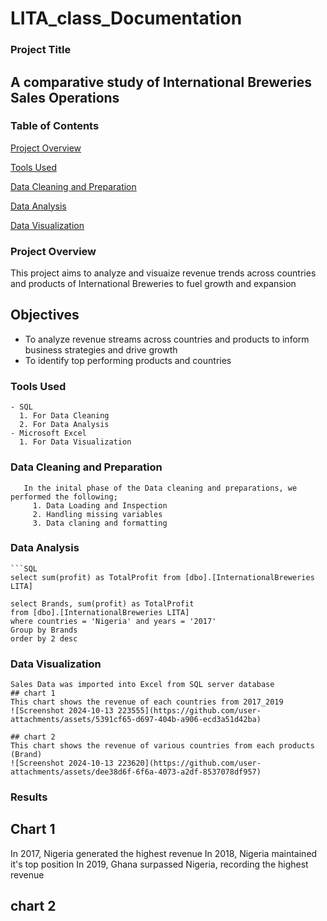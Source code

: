 # LITA_class_Documentation
### Project Title
## A comparative study of International Breweries Sales Operations

### Table of Contents
[Project Overview](#project-overview)

[Tools Used](#tools-used)

[Data Cleaning and Preparation](#data-cleaning-and-preparation)

[Data Analysis](#data-analysis)

[Data Visualization](#data-visualization)

### Project Overview
This project aims to analyze and visuaize revenue trends across countries and products of International Breweries to fuel growth and expansion
## Objectives
- To analyze revenue streams across countries and products to inform business strategies and drive growth
- To identify top performing products and countries

### Tools Used
```
- SQL
  1. For Data Cleaning
  2. For Data Analysis
- Microsoft Excel
  1. For Data Visualization
```

### Data Cleaning and Preparation
```
   In the inital phase of the Data cleaning and preparations, we performed the following;
     1. Data Loading and Inspection
     2. Handling missing variables
     3. Data claning and formatting
```

### Data Analysis
```
```SQL
select sum(profit) as TotalProfit from [dbo].[InternationalBreweries LITA]

select Brands, sum(profit) as TotalProfit 
from [dbo].[InternationalBreweries LITA]
where countries = 'Nigeria' and years = '2017'
Group by Brands
order by 2 desc
```

### Data Visualization
```
Sales Data was imported into Excel from SQL server database
## chart 1
This chart shows the revenue of each countries from 2017_2019
![Screenshot 2024-10-13 223555](https://github.com/user-attachments/assets/5391cf65-d697-404b-a906-ecd3a51d42ba)

## chart 2
This chart shows the revenue of various countries from each products (Brand)
![Screenshot 2024-10-13 223620](https://github.com/user-attachments/assets/dee38d6f-6f6a-4073-a2df-8537078df957)
```
### Results
## Chart 1
In 2017, Nigeria generated the highest revenue
In 2018, Nigeria maintained it's top position
In 2019, Ghana surpassed Nigeria, recording the highest revenue

## chart 2


